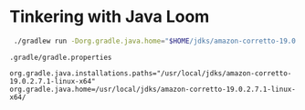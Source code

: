 # Tinkering with Java Loom

```bash
 ./gradlew run -Dorg.gradle.java.home="$HOME/jdks/amazon-corretto-19.0.2.7.1-linux-x64"
```

`.gradle/gradle.properties`
```
org.gradle.java.installations.paths="/usr/local/jdks/amazon-corretto-19.0.2.7.1-linux-x64"
org.gradle.java.home=/usr/local/jdks/amazon-corretto-19.0.2.7.1-linux-x64/
```
